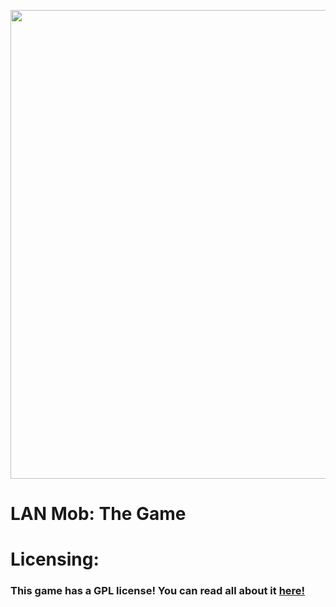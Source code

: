 <p align="center">
    <img src="https://cdn.discordapp.com/attachments/1054716933959843853/1054720710200787064/boot_splash.png" width="750"/></a>
    <h1>LAN Mob: The Game</h1>
</p>

<p>
  <h1>
  Licensing:
  </h1>

  <h3>
  This game has a GPL license! You can read all about it <a href="(https://www.gnu.org/licenses/gpl-3.0.en.html)">here!</a>
  </h3>

</p>

